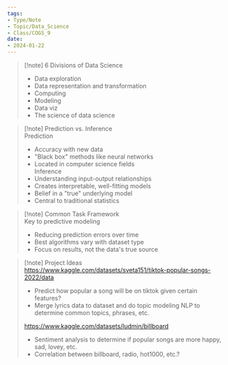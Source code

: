 ```yaml
---  
tags:  
- Type/Note  
- Topic/Data_Science  
- Class/COGS_9  
date:  
- 2024-01-22  
---  
```

  
> [!note] 6 Divisions of Data Science  
> - Data exploration  
> - Data representation and transformation  
> - Computing  
> - Modeling  
> - Data viz  
> - The science of data science  
  
> [!note] Prediction vs. Inference  
> Prediction  
> - Accuracy with new data  
> - "Black box" methods like neural networks  
> - Located in computer science fields  
> Inference  
> - Understanding input-output relationships  
> - Creates interpretable, well-fitting models  
> - Belief in a "true" underlying model  
> - Central to traditional statistics  
  
> [!note] Common Task Framework  
> Key to predictive modeling  
> - Reducing prediction errors over time  
> - Best algorithms vary with dataset type  
> - Focus on results, not the data's true source  
  
> [!note] Project Ideas  
> https://www.kaggle.com/datasets/sveta151/tiktok-popular-songs-2022/data  
> - Predict how popular a song will be on tiktok given certain features?  
> - Merge lyrics data to dataset and do topic modeling NLP to determine common topics, phrases, etc.  
>  
> https://www.kaggle.com/datasets/ludmin/billboard  
> - Sentiment analysis to determine if popular songs are more happy, sad, lovey, etc.  
> - Correlation between billboard, radio, hot1000, etc.?  
